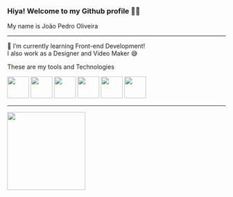 ### Hiya! Welcome to my Github profile 🖖🏼

My name is João Pedro Oliveira

<hr>

🌱 I’m currently learning Front-end Development! <br>
I also work as a Designer and Video Maker 😅

These are my tools and Technologies

<span>
<img src="https://cdn.jsdelivr.net/gh/devicons/devicon/icons/git/git-original.svg" width="50px" height="50px"/>
<span>
<img src="https://cdn.jsdelivr.net/gh/devicons/devicon/icons/html5/html5-original.svg" width="50px" height="50px"/>
<span>
<img src="https://cdn.jsdelivr.net/gh/devicons/devicon/icons/css3/css3-original.svg" width="50px" height="50px"/>
<span>
<img src="https://cdn.jsdelivr.net/gh/devicons/devicon/icons/javascript/javascript-plain.svg" width="50px" height="50px"/>
<span>
<img src="https://cdn.jsdelivr.net/gh/devicons/devicon/icons/photoshop/photoshop-plain.svg" width="50px" height="50px"/>
<span>  
<img src="https://cdn.jsdelivr.net/gh/devicons/devicon/icons/premierepro/premierepro-plain.svg" width="50px" height="50px"/>

<hr>
  
<div>
<a href="https://github.com/seu-usuário-aqui">
<img height="180em" src="https://github-readme-stats.vercel.app/api/top-langs/?username=ps-oliveira&layout=compact&langs_count=7&theme=dracula"/>
</div>



<!--
**ps-oliveira/ps-oliveira** is a ✨ _special_ ✨ repository because its `README.md` (this file) appears on your GitHub profile.

Here are some ideas to get you started:

- 🔭 I’m currently working on ...
- 🌱 I’m currently learning ...
- 👯 I’m looking to collaborate on ...
- 🤔 I’m looking for help with ...
- 💬 Ask me about ...
- 📫 How to reach me: ...
- 😄 Pronouns: ...
- ⚡ Fun fact: ...
-->
